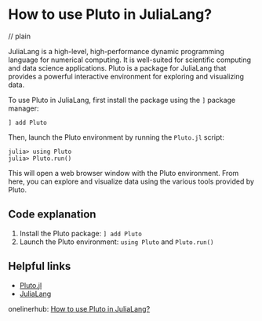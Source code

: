 # How to use Pluto in JuliaLang?
// plain

JuliaLang is a high-level, high-performance dynamic programming language for numerical computing. It is well-suited for scientific computing and data science applications. Pluto is a package for JuliaLang that provides a powerful interactive environment for exploring and visualizing data.

To use Pluto in JuliaLang, first install the package using the `]` package manager:

```
] add Pluto
```

Then, launch the Pluto environment by running the `Pluto.jl` script:

```
julia> using Pluto
julia> Pluto.run()
```

This will open a web browser window with the Pluto environment. From here, you can explore and visualize data using the various tools provided by Pluto.

## Code explanation


1. Install the Pluto package: `] add Pluto`
2. Launch the Pluto environment: `using Pluto` and `Pluto.run()`

## Helpful links

- [Pluto.jl](https://github.com/fonsp/Pluto.jl)
- [JuliaLang](https://julialang.org/)

onelinerhub: [How to use Pluto in JuliaLang?](https://onelinerhub.com/julialang/how-to-use-pluto-in-julialang)